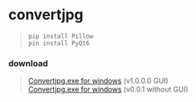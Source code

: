 # convertjpg

> ```
> pip install Pillow
> pin install PyQt6
> ```

### download
>[Convertjpg.exe for windows](https://github.com/buglot/convertjpg/releases/download/v1.0.0.0/convertJPG.exe) (v1.0.0.0 GUI)<br>
>[Convertjpg.exe for windows](https://github.com/buglot/convertjpg/releases/download/v0.0.1/convert.exe) (v0.0.1 without GUI)
